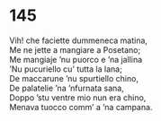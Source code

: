# 145
  
Vih! che faciette dummeneca matina,  
Me ne jette a mangiare a Posetano;  
Me mangiaje ’nu puorco e ’na jallina  
’Nu pucuriello cu’ tutta la lana;  
De maccarune ’nu spurtiello chino,  
De palatelie ’na ’nfurnata sana,  
Doppo ’stu ventre mio nun era chino,  
Menava tuocco comm’ a ’na campana.

